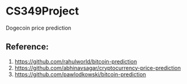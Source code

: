 # CS349Project
Dogecoin price prediction
## Reference: 
1. https://github.com/rahulworld/bitcoin-prediction
2. https://github.com/abhinavsagar/cryptocurrency-price-prediction
3. https://github.com/pawlodkowski/bitcoin-prediction
